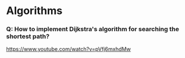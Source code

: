 # Algorithms

### Q: How to implement Dijkstra's algorithm for searching the shortest path?
https://www.youtube.com/watch?v=pVfj6mxhdMw
